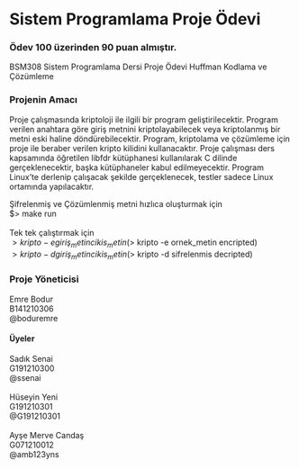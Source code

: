 # Sistem Programlama Proje Ödevi
### Ödev 100 üzerinden 90 puan almıştır.
BSM308 Sistem Programlama Dersi Proje Ödevi Huffman Kodlama ve Çözümleme

### Projenin Amacı
Proje çalışmasında kriptoloji ile ilgili bir program geliştirilecektir. Program verilen anahtara göre giriş metnini kriptolayabilecek veya kriptolanmış bir metni eski haline döndürebilecektir. Program, kriptolama ve çözümleme için proje ile beraber verilen kripto kilidini kullanacaktır. Proje çalışması ders kapsamında öğretilen libfdr kütüphanesi kullanılarak C dilinde gerçeklenecektir, başka kütüphaneler kabul edilmeyecektir. Program Linux’te derlenip çalışacak şekilde gerçeklenecek, testler sadece Linux ortamında yapılacaktır.

Şifrelenmiş ve Çözümlenmiş metni hızlıca oluşturmak için<br />
$> make run<br /><br />
Tek tek çalıştırmak için<br />
$> kripto -e giriş_metin cikis_metin ($> kripto -e ornek_metin encripted)<br />
$> kripto -d giriş_metin cikis_metin ($> kripto -d sifrelenmis decripted)

### Proje Yöneticisi
Emre Bodur<br />B141210306<br />@boduremre<br />
#### Üyeler
Sadık Senai<br />G191210300<br />@ssenai<br /><br />
Hüseyin Yeni<br />G191210301<br />@G191210301<br /><br />
Ayşe Merve Candaş<br />G071210012<br />@amb123yns
